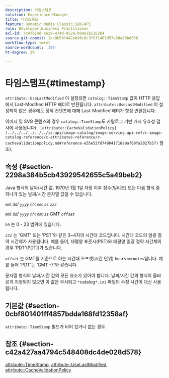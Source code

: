 ```yaml
---
description: 타임스탬프
solution: Experience Manager
title: 타임스탬프
feature: Dynamic Media Classic,SDK/API
role: Developer,Business Practitioner
exl-id: 3c47b14d-b629-474d-952a-b09e1b1162b4
source-git-commit: 1ec8b59f442eb96c6c3f5f1405d57a38a86bd056
workflow-type: tm+mt
source-wordcount: '195'
ht-degree: 2%

---
```


# 타임스탬프{#timestamp}

`attribute::UseLastModified` 이 설정되면 `catalog::TimeStamp` 값이 HTTP 응답에서 Last-Modified HTTP 헤더로 반환됩니다. `attribute::UseLastModified` 이 설정되지 않은 경우에도 정적 컨텐츠에 대해 Last-Modified 헤더가 항상 반환됩니다.

이미지 및 SVG 콘텐츠의 경우 `catalog::TimeStamp`도 카탈로그 기반 캐시 유효성 검사에 사용됩니다( ` [attribute::CacheValidationPolicy](../../../../../../is-api/image-catalog/image-serving-api-ref/c-image-catalog-reference/c-attributes-reference/r-cachevalidationpolicy.md#reference-e55e52fd749041718a9af69fa2027b57)` 참조).

## 속성 {#section-2298a384b5cb43929542655c5a49beb2}

Java 형식의 날짜/시간 값. 1970년 1월 1일 자정 이후 정수(밀리초) 또는 다음 형식 중 하나가 있는 날짜/시간 문자열 값일 수 있습니다.

*`mm`*/  *`dd`*/  *`yyyy`* *`hh`*: *`mm`*:  *`ss`* *`zzz`*

*`mm`*/  *`dd`*/  *`yyyy`* *`hh`*: *`mm`*: *`ss`* GMT  *`offset`*

*`hh`* 는 0 - 23 범위에 있습니다.

*`zzz`* 는 &#39;GMT&#39; 또는 &#39;PST&#39;와 같은 3~4자의 시간대 코드입니다. 시간대 코드의 일광 절약 시간제가 사용됩니다. 예를 들어, 태평양 표준시(PST)와 태평양 일광 절약 시간제의 경우 &#39;PDT&#39;(PDT))가 있습니다.

*`offset`* 는 GMT를 기준으로 하는 시간대 오프셋(시간 단위) `hours:minutes`입니다. 예를 들어 &#39;PDT&#39;는 &#39;GMT -7&#39;와 같습니다.

문자열 형식의 날짜/시간 값의 모든 요소가 있어야 합니다. 날짜/시간 값의 형식이 올바르게 지정되지 않으면 이 값은 무시되고 `*`catalog`*.ini` 파일의 수정 시간이 대신 사용됩니다.

## 기본값 {#section-0cbf801401ff4857bdda168fd12358af}

`attribute::TimeStamp` 필드가 비어 있거나 없는 경우.

## 참조 {#section-c42a427aa4794c548408dc4de028d578}

[attribute::TimeStamp](../../../../../../is-api/image-catalog/image-serving-api-ref/c-image-catalog-reference/c-attributes-reference/r-timestamp.md#reference-4213c599a64942ee8cb9d80696b08296),  [attribute::UseLastModified](../../../../../../is-api/image-catalog/image-serving-api-ref/c-image-catalog-reference/c-attributes-reference/r-uselastmodified.md#reference-73ecc421e6864a38aec5a4775f06b8e8),  [attribute::CacheValidationPolicy](../../../../../../is-api/image-catalog/image-serving-api-ref/c-image-catalog-reference/c-attributes-reference/r-cachevalidationpolicy.md#reference-e55e52fd749041718a9af69fa2027b57)
